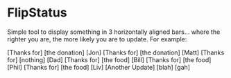 # FlipStatus
Simple tool to display something in 3 horizontally aligned bars... where the righter you are, the more likely you are to update. For example:

[Thanks for] [the donation] [Jon]
[Thanks for] [the donation] [Matt]
[Thanks for] [nothing] [Dad]
[Thanks for] [the food] [Bill]
[Thanks for] [the food] [Phil]
[Thanks for] [the food] [Liv]
[Another Update] [blah] [gah]
